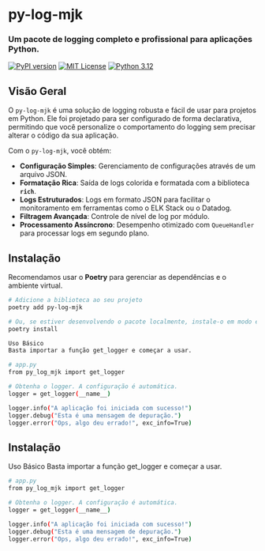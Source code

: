 # py-log-mjk

### **Um pacote de logging completo e profissional para aplicações Python.**

[![PyPI version](https://badge.fury.io/py/py-log-mjk.svg)](https://badge.fury.io/py/py-log-mjk)
[![MIT License](https://img.shields.io/badge/License-MIT-green.svg)](https://choosealicense.com/licenses/mit/)
[![Python 3.12](https://img.shields.io/badge/Python-3.12-blue.svg)](https://www.python.org/downloads/release/python-3120/)

## **Visão Geral**

O `py-log-mjk` é uma solução de logging robusta e fácil de usar para projetos em Python. Ele foi projetado para ser configurado de forma declarativa, permitindo que você personalize o comportamento do logging sem precisar alterar o código da sua aplicação.

Com o `py-log-mjk`, você obtém:

- **Configuração Simples**: Gerenciamento de configurações através de um arquivo JSON.
- **Formatação Rica**: Saída de logs colorida e formatada com a biblioteca **`rich`**.
- **Logs Estruturados**: Logs em formato JSON para facilitar o monitoramento em ferramentas como o ELK Stack ou o Datadog.
- **Filtragem Avançada**: Controle de nível de log por módulo.
- **Processamento Assíncrono**: Desempenho otimizado com `QueueHandler` para processar logs em segundo plano.

## **Instalação**

Recomendamos usar o **Poetry** para gerenciar as dependências e o ambiente virtual.

```bash
# Adicione a biblioteca ao seu projeto
poetry add py-log-mjk

# Ou, se estiver desenvolvendo o pacote localmente, instale-o em modo editável
poetry install

Uso Básico
Basta importar a função get_logger e começar a usar.

# app.py
from py_log_mjk import get_logger

# Obtenha o logger. A configuração é automática.
logger = get_logger(__name__)

logger.info("A aplicação foi iniciada com sucesso!")
logger.debug("Esta é uma mensagem de depuração.")
logger.error("Ops, algo deu errado!", exc_info=True)

```

## **Instalação**
Uso Básico
Basta importar a função get_logger e começar a usar.

```bash
# app.py
from py_log_mjk import get_logger

# Obtenha o logger. A configuração é automática.
logger = get_logger(__name__)

logger.info("A aplicação foi iniciada com sucesso!")
logger.debug("Esta é uma mensagem de depuração.")
logger.error("Ops, algo deu errado!", exc_info=True)

```

